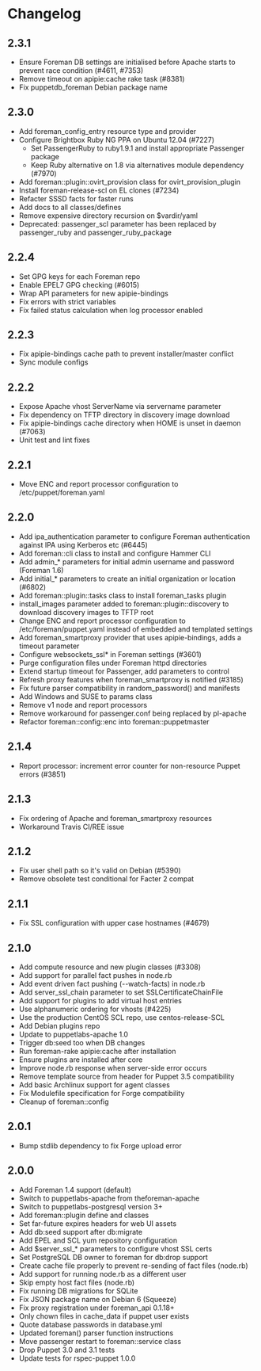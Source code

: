 # Changelog

## 2.3.1
* Ensure Foreman DB settings are initialised before Apache starts to prevent
  race condition (#4611, #7353)
* Remove timeout on apipie:cache rake task (#8381)
* Fix puppetdb_foreman Debian package name

## 2.3.0
* Add foreman_config_entry resource type and provider
* Configure Brightbox Ruby NG PPA on Ubuntu 12.04 (#7227)
    * Set PassengerRuby to ruby1.9.1 and install appropriate Passenger package
    * Keep Ruby alternative on 1.8 via alternatives module dependency (#7970)
* Add foreman::plugin::ovirt_provision class for ovirt_provision_plugin
* Install foreman-release-scl on EL clones (#7234)
* Refacter SSSD facts for faster runs
* Add docs to all classes/defines
* Remove expensive directory recursion on $vardir/yaml
* Deprecated: passenger_scl parameter has been replaced by passenger_ruby and
  passenger_ruby_package

## 2.2.4
* Set GPG keys for each Foreman repo
* Enable EPEL7 GPG checking (#6015)
* Wrap API parameters for new apipie-bindings
* Fix errors with strict variables
* Fix failed status calculation when log processor enabled

## 2.2.3
* Fix apipie-bindings cache path to prevent installer/master conflict
* Sync module configs

## 2.2.2
* Expose Apache vhost ServerName via servername parameter
* Fix dependency on TFTP directory in discovery image download
* Fix apipie-bindings cache directory when HOME is unset in daemon (#7063)
* Unit test and lint fixes

## 2.2.1
* Move ENC and report processor configuration to /etc/puppet/foreman.yaml

## 2.2.0
* Add ipa_authentication parameter to configure Foreman authentication against
  IPA using Kerberos etc (#6445)
* Add foreman::cli class to install and configure Hammer CLI
* Add admin_* parameters for initial admin username and password (Foreman 1.6)
* Add initial_* parameters to create an initial organization or location (#6802)
* Add foreman::plugin::tasks class to install foreman_tasks plugin
* install_images parameter added to foreman::plugin::discovery to download
  discovery images to TFTP root
* Change ENC and report processor configuration to /etc/foreman/puppet.yaml
  instead of embedded and templated settings
* Add foreman_smartproxy provider that uses apipie-bindings, adds a timeout
  parameter
* Configure websockets_ssl* in Foreman settings (#3601)
* Purge configuration files under Foreman httpd directories
* Extend startup timeout for Passenger, add parameters to control
* Refresh proxy features when foreman_smartproxy is notified (#3185)
* Fix future parser compatibility in random_password() and manifests
* Add Windows and SUSE to params class
* Remove v1 node and report processors
* Remove workaround for passenger.conf being replaced by pl-apache
* Refactor foreman::config::enc into foreman::puppetmaster

## 2.1.4
* Report processor: increment error counter for non-resource Puppet
  errors (#3851)

## 2.1.3
* Fix ordering of Apache and foreman_smartproxy resources
* Workaround Travis CI/REE issue

## 2.1.2
* Fix user shell path so it's valid on Debian (#5390)
* Remove obsolete test conditional for Facter 2 compat

## 2.1.1
* Fix SSL configuration with upper case hostnames (#4679)

## 2.1.0
* Add compute resource and new plugin classes (#3308)
* Add support for parallel fact pushes in node.rb
* Add event driven fact pushing (--watch-facts) in node.rb
* Add server_ssl_chain parameter to set SSLCertificateChainFile
* Add support for plugins to add virtual host entries
* Use alphanumeric ordering for vhosts (#4225)
* Use the production CentOS SCL repo, use centos-release-SCL
* Add Debian plugins repo
* Update to puppetlabs-apache 1.0
* Trigger db:seed too when DB changes
* Run foreman-rake apipie:cache after installation
* Ensure plugins are installed after core
* Improve node.rb response when server-side error occurs
* Remove template source from header for Puppet 3.5 compatibility
* Add basic Archlinux support for agent classes
* Fix Modulefile specification for Forge compatibility
* Cleanup of foreman::config

## 2.0.1
* Bump stdlib dependency to fix Forge upload error

## 2.0.0
* Add Foreman 1.4 support (default)
* Switch to puppetlabs-apache from theforeman-apache
* Switch to puppetlabs-postgresql version 3+
* Add foreman::plugin define and classes
* Set far-future expires headers for web UI assets
* Add db:seed support after db:migrate
* Add EPEL and SCL yum repository configuration
* Add $server_ssl_* parameters to configure vhost SSL certs
* Set PostgreSQL DB owner to foreman for db:drop support
* Create cache file properly to prevent re-sending of fact files (node.rb)
* Add support for running node.rb as a different user
* Skip empty host fact files (node.rb)
* Fix running DB migrations for SQLite
* Fix JSON package name on Debian 6 (Squeeze)
* Fix proxy registration under foreman_api 0.1.18+
* Only chown files in cache_data if puppet user exists
* Quote database passwords in database.yml
* Updated foreman() parser function instructions
* Move passenger restart to foreman::service class
* Drop Puppet 3.0 and 3.1 tests
* Update tests for rspec-puppet 1.0.0
